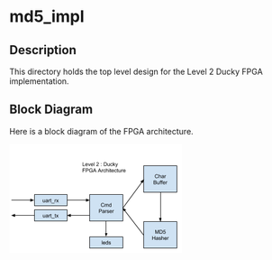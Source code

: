 # md5_impl

## Description

This directory holds the top level design for the Level 2 Ducky
FPGA implementation.

## Block Diagram

Here is a block diagram of the FPGA architecture.

![FPGA_Architecture](images/Ducky_FPGA_Architecture.png)

